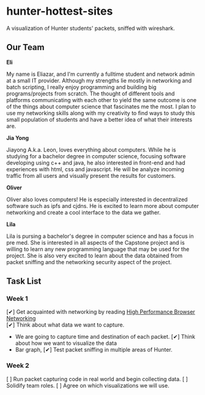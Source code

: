 # hunter-hottest-sites

A visualization of Hunter students' packets, sniffed with wireshark.

## Our Team

**Eli**

My name is Eliazar, and I'm currently a fulltime student and network admin at a small IT provider. Although my strengths lie mostly in networking and batch scripting, I really enjoy programming and building big programs/projects from scratch. The thought of different tools and platforms communicating with each other to yield the same outcome is one of the things about computer science that fascinates me the most. I plan to use my networking skills along with my creativity to find ways to study this small population of students and have a better idea of what their interests are.

**Jia Yong**

Jiayong A.k.a. Leon, loves everything about computers. While he is studying for a bachelor degree in computer science, focusing software developing using c++ and java, he also interested in front-end and had experiences with html, css and javascript. He will be analyze incoming traffic from all users and visually present the results for customers.

**Oliver**

Oliver also loves computers! He is especially interested in decentralized software such as ipfs and cjdns. He is excited to learn more about computer networking and create a cool interface to the data we gather.

**Lila**

Lila is pursing a bachelor's degree in computer science and has a focus in pre med. She is interested in all aspects of the Capstone project and is willing to learn any new programming language that may be used for the project. She is also very excited to learn about the data obtained from packet sniffing and the networking security aspect of the project.

## Task List

### Week 1
[✔︎] Get acquainted with networking by reading [High Performance Browser Networking](https://hpbn.co)  
[✔︎] Think about what data we want to capture.
  - We are going to capture time and destination of each packet.
[✔︎] Think about how we want to visualize the data
  - Bar graph, 
[✔︎] Test packet sniffing in multiple areas of Hunter.

### Week 2
[ ] Run packet capturing code in real world and begin collecting data.
[ ] Solidify team roles.
[ ] Agree on which visualizations we will use.
